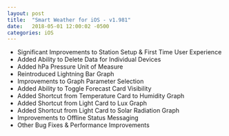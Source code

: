 ```yaml
---
layout: post
title:  "Smart Weather for iOS - v1.981"
date:   2018-05-01 12:00:02 -0500
categories: iOS
---
```


- Significant Improvements to Station Setup & First Time User Experience
- Added Ability to Delete Data for Individual Devices
- Added hPa Pressure Unit of Measure
- Reintroduced Lightning Bar Graph
- Improvements to Graph Parameter Selection
- Added Ability to Toggle Forecast Card Visibility
- Added Shortcut from Temperature Card to Humidity Graph
- Added Shortcut from Light Card to Lux Graph
- Added Shortcut from Light Card to Solar Radiation Graph
- Improvements to Offline Status Messaging
- Other Bug Fixes & Performance Improvements
